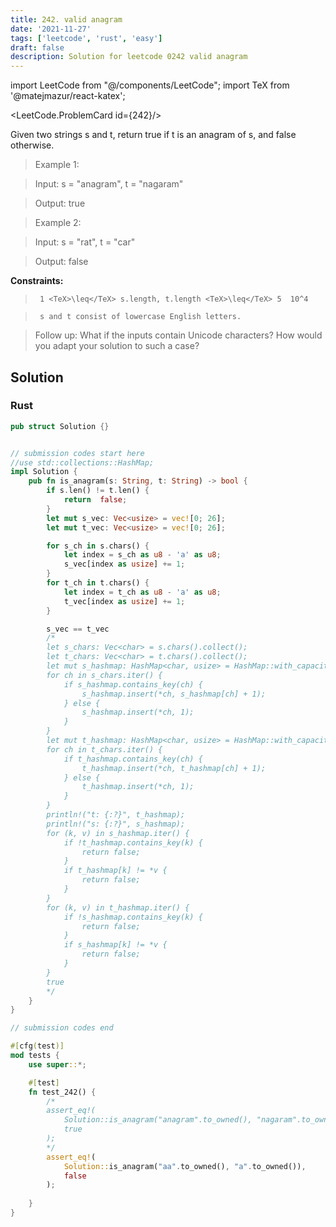 ```yaml
---
title: 242. valid anagram
date: '2021-11-27'
tags: ['leetcode', 'rust', 'easy']
draft: false
description: Solution for leetcode 0242 valid anagram
---
```

import LeetCode from "@/components/LeetCode";
import TeX from '@matejmazur/react-katex';

<LeetCode.ProblemCard id={242}/>
 

  Given two strings s and t, return true if t is an anagram of s, and false otherwise.

   

 >   Example 1:

 >   Input: s <TeX>=</TeX> "anagram", t <TeX>=</TeX> "nagaram"

 >   Output: true

 >   Example 2:

 >   Input: s <TeX>=</TeX> "rat", t <TeX>=</TeX> "car"

 >   Output: false

   

  **Constraints:**

  

 >   	1 <TeX>\leq</TeX> s.length, t.length <TeX>\leq</TeX> 5  10^4

 >   	s and t consist of lowercase English letters.

  

   

 >   Follow up: What if the inputs contain Unicode characters? How would you adapt your solution to such a case?


## Solution
### Rust
```rust
pub struct Solution {}


// submission codes start here
//use std::collections::HashMap;
impl Solution {
    pub fn is_anagram(s: String, t: String) -> bool {
        if s.len() != t.len() {
            return  false;
        }
        let mut s_vec: Vec<usize> = vec![0; 26];
        let mut t_vec: Vec<usize> = vec![0; 26];

        for s_ch in s.chars() {
            let index = s_ch as u8 - 'a' as u8;
            s_vec[index as usize] += 1;
        }
        for t_ch in t.chars() {
            let index = t_ch as u8 - 'a' as u8;
            t_vec[index as usize] += 1;
        }

        s_vec == t_vec
        /*
        let s_chars: Vec<char> = s.chars().collect();
        let t_chars: Vec<char> = t.chars().collect();
        let mut s_hashmap: HashMap<char, usize> = HashMap::with_capacity(s.len());
        for ch in s_chars.iter() {
            if s_hashmap.contains_key(ch) {
                s_hashmap.insert(*ch, s_hashmap[ch] + 1);
            } else {
                s_hashmap.insert(*ch, 1);
            }
        }
        let mut t_hashmap: HashMap<char, usize> = HashMap::with_capacity(t.len());
        for ch in t_chars.iter() {
            if t_hashmap.contains_key(ch) {
                t_hashmap.insert(*ch, t_hashmap[ch] + 1);
            } else {
                t_hashmap.insert(*ch, 1);
            }
        }
        println!("t: {:?}", t_hashmap);
        println!("s: {:?}", s_hashmap);
        for (k, v) in s_hashmap.iter() {
            if !t_hashmap.contains_key(k) {
                return false;
            }
            if t_hashmap[k] != *v {
                return false;
            }
        }
        for (k, v) in t_hashmap.iter() {
            if !s_hashmap.contains_key(k) {
                return false;
            }
            if s_hashmap[k] != *v {
                return false;
            }
        }
        true
        */
    }
}

// submission codes end

#[cfg(test)]
mod tests {
    use super::*;

    #[test]
    fn test_242() {
        /*
        assert_eq!(
            Solution::is_anagram("anagram".to_owned(), "nagaram".to_owned()),
            true
        );
        */
        assert_eq!(
            Solution::is_anagram("aa".to_owned(), "a".to_owned()),
            false
        );
        
    }
}

```
